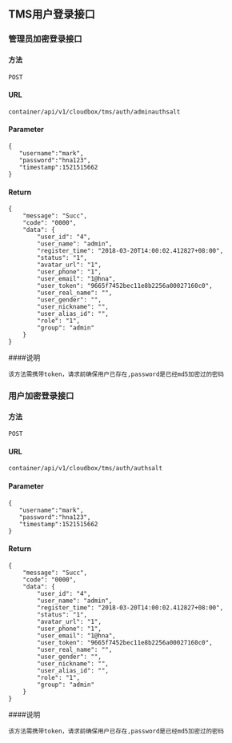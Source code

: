 ## TMS用户登录接口

### 管理员加密登录接口
#### 方法
`POST`

#### URL

`container/api/v1/cloudbox/tms/auth/adminauthsalt`

#### Parameter

```
{
   "username":"mark",
   "password":"hna123",
   "timestamp":1521515662
}
```

#### Return

```
{
    "message": "Succ",
    "code": "0000",
    "data": {
        "user_id": "4",
        "user_name": "admin",
        "register_time": "2018-03-20T14:00:02.412827+08:00",
        "status": "1",
        "avatar_url": "1",
        "user_phone": "1",
        "user_email": "1@hna",
        "user_token": "9665f7452bec11e8b2256a00027160c0",
        "user_real_name": "",
        "user_gender": "",
        "user_nickname": "",
        "user_alias_id": "",
        "role": "1",
        "group": "admin"
    }
}
```
####说明
```
该方法需携带token，请求前确保用户已存在,password是已经md5加密过的密码
```
### 用户加密登录接口
#### 方法
`POST`

#### URL

`container/api/v1/cloudbox/tms/auth/authsalt`

#### Parameter

```
{
   "username":"mark",
   "password":"hna123",
   "timestamp":1521515662
}
```

#### Return

```
{
    "message": "Succ",
    "code": "0000",
    "data": {
        "user_id": "4",
        "user_name": "admin",
        "register_time": "2018-03-20T14:00:02.412827+08:00",
        "status": "1",
        "avatar_url": "1",
        "user_phone": "1",
        "user_email": "1@hna",
        "user_token": "9665f7452bec11e8b2256a00027160c0",
        "user_real_name": "",
        "user_gender": "",
        "user_nickname": "",
        "user_alias_id": "",
        "role": "1",
        "group": "admin"
    }
}
```
####说明
```
该方法需携带token，请求前确保用户已存在,password是已经md5加密过的密码
```